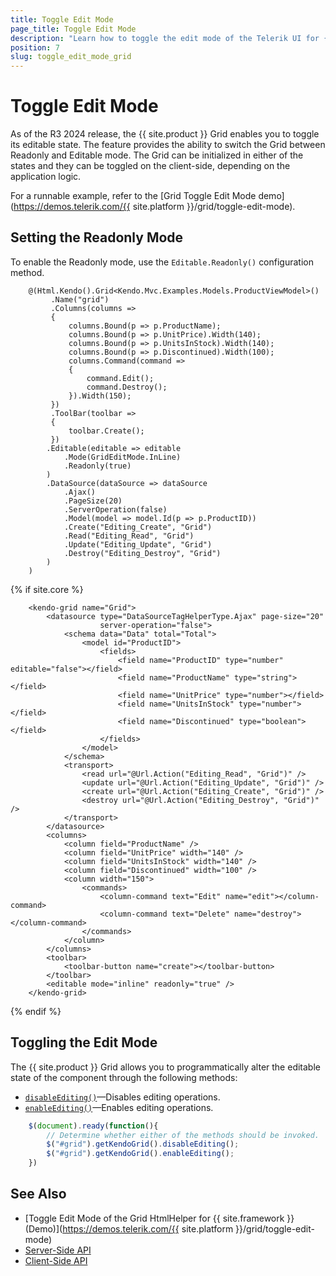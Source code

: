 ```yaml
---
title: Toggle Edit Mode
page_title: Toggle Edit Mode
description: "Learn how to toggle the edit mode of the Telerik UI for {{ site.framework }} Grid."
position: 7
slug: toggle_edit_mode_grid
---
```



# Toggle Edit Mode

As of the R3 2024 release, the {{ site.product }} Grid enables you to toggle its editable state. The feature provides the ability to switch the Grid between Readonly and Editable mode. The Grid can be initialized in either of the states and they can be toggled on the client-side, depending on the application logic.

For a runnable example, refer to the [Grid Toggle Edit Mode demo](https://demos.telerik.com/{{ site.platform }}/grid/toggle-edit-mode).

## Setting the Readonly Mode

To enable the Readonly mode, use the `Editable.Readonly()` configuration method.

```HtmlHelper
    @(Html.Kendo().Grid<Kendo.Mvc.Examples.Models.ProductViewModel>()
         .Name("grid")
         .Columns(columns =>
         {
             columns.Bound(p => p.ProductName);
             columns.Bound(p => p.UnitPrice).Width(140);
             columns.Bound(p => p.UnitsInStock).Width(140);
             columns.Bound(p => p.Discontinued).Width(100);
             columns.Command(command =>
             {
                 command.Edit();
                 command.Destroy();
             }).Width(150);
         })
         .ToolBar(toolbar =>
         {
             toolbar.Create();
         })
        .Editable(editable => editable
            .Mode(GridEditMode.InLine)
            .Readonly(true)
        )
        .DataSource(dataSource => dataSource
            .Ajax()
            .PageSize(20)
            .ServerOperation(false)
            .Model(model => model.Id(p => p.ProductID))
            .Create("Editing_Create", "Grid")
            .Read("Editing_Read", "Grid")
            .Update("Editing_Update", "Grid")
            .Destroy("Editing_Destroy", "Grid")
        )
    )
```
{% if site.core %}
```TagHelper
    <kendo-grid name="Grid">
        <datasource type="DataSourceTagHelperType.Ajax" page-size="20"
                    server-operation="false">
            <schema data="Data" total="Total">
                <model id="ProductID">
                    <fields>
                        <field name="ProductID" type="number" editable="false"></field>
                        <field name="ProductName" type="string"></field>
                        <field name="UnitPrice" type="number"></field>
                        <field name="UnitsInStock" type="number"></field>
                        <field name="Discontinued" type="boolean"></field>
                    </fields>
                </model>
            </schema>
            <transport>
                <read url="@Url.Action("Editing_Read", "Grid")" />
                <update url="@Url.Action("Editing_Update", "Grid")" />
                <create url="@Url.Action("Editing_Create", "Grid")" />
                <destroy url="@Url.Action("Editing_Destroy", "Grid")" />
            </transport>
        </datasource>
        <columns>
            <column field="ProductName" />
            <column field="UnitPrice" width="140" />
            <column field="UnitsInStock" width="140" />
            <column field="Discontinued" width="100" />
            <column width="150">
                <commands>
                    <column-command text="Edit" name="edit"></column-command>
                    <column-command text="Delete" name="destroy"></column-command>
                </commands>
            </column>
        </columns>
        <toolbar>
            <toolbar-button name="create"></toolbar-button>
        </toolbar>
        <editable mode="inline" readonly="true" />
    </kendo-grid>
```
{% endif %}

## Toggling the Edit Mode

The {{ site.product }} Grid allows you to programmatically alter the editable state of the component through the following methods:

* [`disableEditing()`](/api/javascript/ui/grid/methods/disableediting)&mdash;Disables editing operations.
* [`enableEditing()`](/api/javascript/ui/grid/methods/enableediting)&mdash;Enables editing operations.


```JavaScript
    $(document).ready(function(){
        // Determine whether either of the methods should be invoked.
        $("#grid").getKendoGrid().disableEditing();
        $("#grid").getKendoGrid().enableEditing();
    })
```

## See Also

* [Toggle Edit Mode of the Grid HtmlHelper for {{ site.framework }} (Demo)](https://demos.telerik.com/{{ site.platform }}/grid/toggle-edit-mode)
* [Server-Side API](/api/grid)
* [Client-Side API](https://docs.telerik.com/kendo-ui/api/javascript/ui/grid)